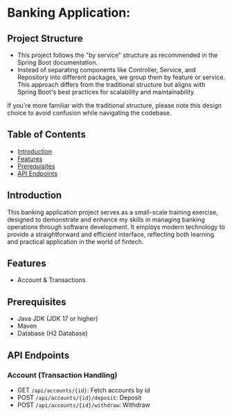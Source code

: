# Banking Application:

## Project Structure

- This project follows the "by service" structure as recommended in the Spring Boot documentation.
- Instead of separating components like Controller, Service, and Repository into different packages, we group them by feature or service. This approach differs from the traditional structure but aligns with Spring Boot's best practices for scalability and maintainability.

If you're more familiar with the traditional structure, please note this design choice to avoid confusion while navigating the codebase.

## Table of Contents
- [Introduction](#introduction)
- [Features](#features)
- [Prerequisites](#prerequisites)
- [API Endpoints](#api-endpoints)

## Introduction
This banking application project serves as a small-scale training exercise, designed to demonstrate and enhance my skills in managing banking operations through software development. It employs modern technology to provide a straightforward and efficient interface, reflecting both learning and practical application in the world of fintech.

## Features
- Account & Transactions

## Prerequisites
- Java JDK (JDK 17 or higher)
- Maven
- Database (H2 Database)

## API Endpoints

### Account (Transaction Handling)
- GET `/api/accounts/{id}`: Fetch accounts by id
- POST `/api/accounts/{id}/deposit`: Deposit
- POST `/api/accounts/{id}/withdraw`: Withdraw
